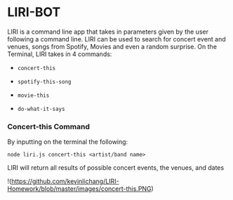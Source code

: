# LIRI-BOT

LIRI is a command line app that takes in parameters given by the user following a command line. LIRI can be used to search for concert event and venues, songs from Spotify, Movies and even a random surprise. On the Terminal, LIRI takes in 4 commands:
* `concert-this`

* `spotify-this-song`

* `movie-this`

* `do-what-it-says`

### Concert-this Command

By inputting on the terminal the following:

`node liri.js concert-this <artist/band name>`

LIRI will return all results of possible concert events, the venues, and dates

!(https://github.com/kevinlichang/LIRI-Homework/blob/master/images/concert-this.PNG)